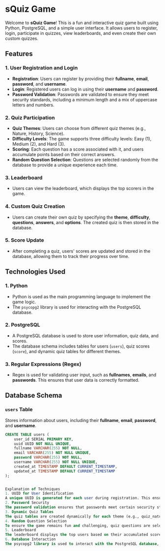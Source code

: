 # sQuiz Game

Welcome to **sQuiz Game**! This is a fun and interactive quiz game built using Python, PostgreSQL, and a simple user interface. It allows users to register, login, participate in quizzes, view leaderboards, and even create their own custom quizzes.

## Features

### 1. **User Registration and Login**
- **Registration**: Users can register by providing their **fullname**, **email**, **password**, and **username**.
- **Login**: Registered users can log in using their **username** and **password**.
- **Password Validation**: Passwords are validated to ensure they meet security standards, including a minimum length and a mix of uppercase letters and numbers.

### 2. **Quiz Participation**
- **Quiz Themes**: Users can choose from different quiz themes (e.g., Nature, History, Science).
- **Difficulty Levels**: The game supports three difficulty levels: Easy (1), Medium (2), and Hard (3).
- **Scoring**: Each question has a score associated with it, and users accumulate points based on their correct answers.
- **Random Question Selection**: Questions are selected randomly from the database to provide a unique experience each time.

### 3. **Leaderboard**
- Users can view the leaderboard, which displays the top scorers in the game.

### 4. **Custom Quiz Creation**
- Users can create their own quiz by specifying the **theme**, **difficulty**, **questions**, **answers**, and **options**. The created quiz is then stored in the database.

### 5. **Score Update**
- After completing a quiz, users' scores are updated and stored in the database, allowing them to track their progress over time.

## Technologies Used

### 1. **Python**
- Python is used as the main programming language to implement the game logic.
- The `psycopg2` library is used for interacting with the PostgreSQL database.

### 2. **PostgreSQL**
- A PostgreSQL database is used to store user information, quiz data, and scores.
- The database schema includes tables for users (`users`), quiz scores (`score`), and dynamic quiz tables for different themes.

### 3. **Regular Expressions (Regex)**
- Regex is used for validating user input, such as **fullnames**, **emails**, and **passwords**. This ensures that user data is correctly formatted.

## Database Schema

### `users` Table
Stores information about users, including their **fullname**, **email**, **password**, and **username**.

```sql
CREATE TABLE users (
    user_id SERIAL PRIMARY KEY,
    uuid UUID NOT NULL UNIQUE,
    fullname VARCHAR(255) NOT NULL,
    email VARCHAR(255) NOT NULL UNIQUE,
    password VARCHAR(255) NOT NULL,
    username VARCHAR(255) NOT NULL UNIQUE,
    created_at TIMESTAMP DEFAULT CURRENT_TIMESTAMP,
    updated_at TIMESTAMP DEFAULT CURRENT_TIMESTAMP
);


Explanation of Techniques
1. UUID for User Identification
A unique UUID is generated for each user during registration. This ensures that users are identified uniquely across the system.
2. Password Security
The password validation ensures that passwords meet certain security standards, such as a minimum length and the inclusion of at least one uppercase letter and one number. This is important for preventing weak passwords.
3. Dynamic Quiz Tables
The quiz tables are created dynamically for each theme (e.g., quiz_nature, quiz_science). This approach allows for easy addition of new themes and quizzes without altering the database schema.
4. Random Question Selection
To ensure the game remains fun and challenging, quiz questions are selected randomly from the database for each quiz attempt.
5. Leaderboard
The leaderboard displays the top users based on their accumulated scores, allowing players to see how they rank against others.
6. Database Interaction
The psycopg2 library is used to interact with the PostgreSQL database, execute queries, and fetch results. It provides a simple interface for working with PostgreSQL from Python.
